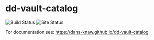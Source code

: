 dd-vault-catalog
===========
![Build Status](https://github.com/DANS-KNAW/dd-vault-catalog/actions/workflows/build.yml/badge.svg)
![Site Status](https://github.com/DANS-KNAW/dd-vault-catalog/actions/workflows/docs.yml/badge.svg)

For documentation see: https://dans-knaw.github.io/dd-vault-catalog
